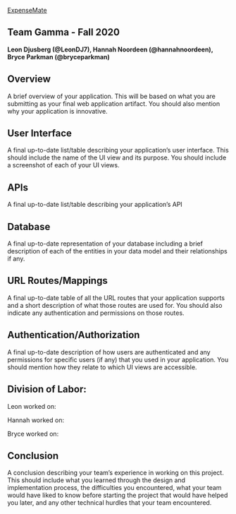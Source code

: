 [ExpenseMate](https://cs326-gamma.herokuapp.com/)

## Team Gamma - Fall 2020

**Leon Djusberg (@LeonDJ7), Hannah Noordeen (@hannahnoordeen), Bryce Parkman (@bryceparkman)**

## Overview

A brief overview of your application. This will be based on what you are submitting as your final web application artifact. You should also mention why your application is innovative.

## User Interface

A final up-to-date list/table describing your application’s user interface. This should include the name of the UI view and its purpose. You should include a screenshot of each of your UI views.

## APIs

A final up-to-date list/table describing your application’s API

## Database

A final up-to-date representation of your database including a brief description of each of the entities in your data model and their relationships if any.

## URL Routes/Mappings

A final up-to-date table of all the URL routes that your application supports and a short description of what those routes are used for. You should also indicate any authentication and permissions on those routes.

## Authentication/Authorization

A final up-to-date description of how users are authenticated and any permissions for specific users (if any) that you used in your application. You should mention how they relate to which UI views are accessible.

## Division of Labor: 

Leon worked on:

Hannah worked on:

Bryce worked on: 

## Conclusion

A conclusion describing your team’s experience in working on this project. This should include what you learned through the design and implementation process, the difficulties you encountered, what your team would have liked to know before starting the project that would have helped you later, and any other technical hurdles that your team encountered.
